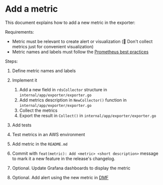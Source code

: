 # Add a metric

This document explains how to add a new metric in the exporter:

Requirements:

- Metric must be relevant to create alert or visualization (🚩 Don't collect metrics just for convenient visualization)
- Metric names and labels must follow the [Prometheus best practices](https://prometheus.io/docs/practices/naming/)

Steps:

1. Define metric names and labels

1. Implement it

    1. Add a new field in `rdsCollector` structure in `internal/app/exporter/exporter.go`
    1. Add metrics description in `NewCollector()` function in `internal/app/exporter/exporter.go`
    1. Collect the metrics
    1. Export the result in `Collect()` in `internal/app/exporter/exporter.go`

1. Add tests

1. Test metrics in an AWS environment

1. Add metric in the `README.md`

1. Commit with `feat(metric): Add <metric> <short description>` message to mark it a new feature in the release's changelog.

1. Optional. Update Grafana dashboards to display the metric

1. Optional. Add alert using the new metric in [DMF](https://github.com/TeiNam/database-monitoring-framework)
